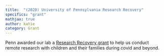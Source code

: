 ```yaml
---
title:  "(2020) University of Pennsylvania Research Recovery"
specifics: "grant"
mathjax: true
author: katie
category: Grant
---
```


Penn awarded our lab a [Research Recovery grant](https://research.upenn.edu/funding/research-recovery-program/) to help us conduct remote research with children and their families during covid and beyond.
